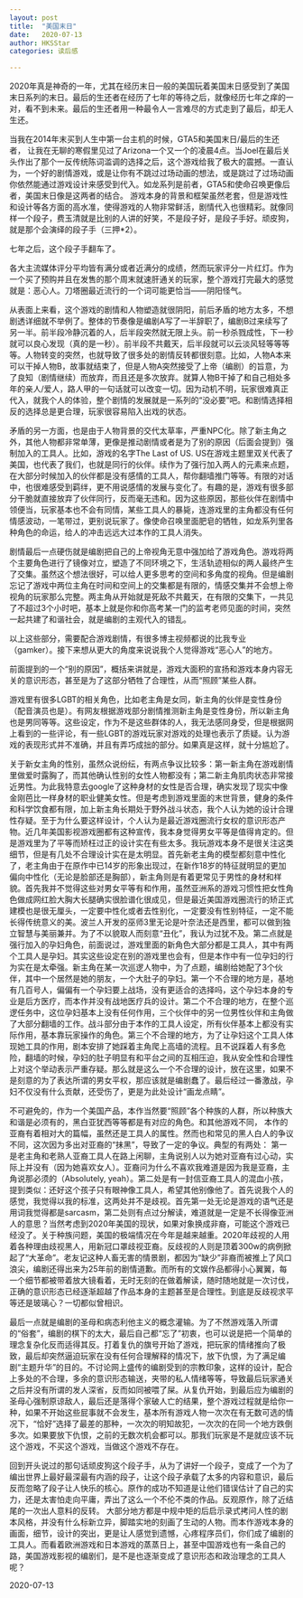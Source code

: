 ```yaml
---
layout: post
title:  "美国末日"
date:   2020-07-13
author: HKSStar
categories: 读后感

---
```

2020年真是神奇的一年，尤其在经历末日一般的美国玩着美国末日感受到了美国末日系列的末日。最后的生还者在经历了七年的等待之后，就像经历七年之痒的一对，看不到未来。最后的生还者用一种最令人一言难尽的方式走到了最后，却无人生还。

当我在2014年末买到人生中第一台主机的时候，GTA5和美国末日/最后的生还者， 让我在无聊的寒假里见过了Arizona一个又一个的凌晨4点。当Joel在最后关头作出了那个一反传统陈词滥调的选择之后，这个游戏给我了极大的震撼。一直认为，一个好的剧情游戏，或是让你有不跳过过场动画的想法，或是跳过了过场动画你依然能通过游戏设计来感受到代入。如龙系列是前者，GTA5和使命召唤更像后者，美国末日像是这两者的结合。 游戏本身的背景和框架虽然老套，但是游戏性和设计等各方面的高水准，使得游戏的人物非常鲜活，剧情代入也很精彩。就像同样一个段子，费玉清就是比别的人讲的好笑，不是段子好，是段子手好。顽皮狗，就是那个会演绎的段子手（三押*2）。

七年之后，这个段子手翻车了。

各大主流媒体评分平均皆有满分或者近满分的成绩，然而玩家评分一片红灯。作为一个买了预购并且在发售的那个周末就速肝通关的玩家，整个游戏打完最大的感觉就是：恶心人。刀塔圈最近流行的一个词可能更恰当——阴阳怪气。

从表面上来看，这个游戏的剧情和人物塑造就很阴阳，前后矛盾的地方太多，不想剧透详细就不举例了。整体的节奏像是编剧A写了一半辞职了，编剧B过来续写了另一半。前半段冷静沉着的人，后半段突然就无限上头。前一秒杀戮成性，下一秒就可以良心发现（真的是一秒）。前半段不共戴天，后半段就可以云淡风轻等等等等。人物转变的突然，也就导致了很多处的剧情反转都很刻意。比如，人物A本来可以干掉人物B，故事就结束了，但是人物A突然接受了上帝（编剧）的旨意，为了良知（剧情继续）而放弃，而且还是多次放弃。就算人物B干掉了和自己相处多年的亲人/爱人，路人甲的一句话就可以改变一切。因为动机不明，玩家很难真正代入，就我个人的体验，整个剧情的发展就是一系列的“没必要”吧。和剧情选择相反的选择总是更合理，玩家很容易陷入出戏的状态。

矛盾的另一方面，也是由于人物背景的交代太草率，严重NPC化。除了新主角之外，其他人物都非常单薄，更像是推动剧情或者是为了别的原因（后面会提到）强制加入的工具人。比如，游戏的名字The Last of US. US在游戏主题里双关代表了美国，也代表了我们，也就是同行的伙伴。续作为了强行加入两人的元素来点题，在大部分时候加入的伙伴都是没有感情的工具人，帮你翻墙推门等等。有限的对话中，也很难感受到羁绊，更不用说感情的发展与变化了。有趣的是，游戏有很多部分干脆就直接放弃了伙伴同行，反而毫无违和。因为这些原因，那些伙伴在剧情中领便当，玩家基本也不会有同情，某些工具人的暴毙，连游戏里的主角都没有任何情感波动，一笔带过，更别说玩家了。像使命召唤里面肥皂的牺牲，如龙系列里各种角色的命运，给人的冲击远远大过本作的工具人消失。

剧情最后一点硬伤就是编剧把自己的上帝视角无意中强加给了游戏角色。游戏将两个主要角色进行了镜像对立，塑造了不同环境之下，生活轨迹相似的两人最终产生了交集。虽然这个想法很好，可以给人更多思考的空间和多角度的视角。但是编剧忘记了游戏中两位主角在时间和空间上的交集都是有限的，情感交集并不会想上帝视角的玩家那么完整。两主角从开始就是死敌不共戴天，在有限的交集下，一共见了不超过3个小时吧，基本上就是你和你高考某一门的监考老师见面的时间，突然一起共建了和谐社会，就是编剧的主观代入的错乱。

以上这些部分，需要配合游戏剧情，有很多博主视频都说的比我专业（gamker）。接下来想从更大的角度来说说我个人觉得游戏“恶心人”的地方。

前面提到的一个“别的原因”，概括来讲就是，游戏大面积的宣扬和游戏本身内容无关的意识形态，甚至是为了这部分牺牲了合理性，从而“照顾”某些人群。

游戏里有很多LGBT的相关角色，比如老主角是女同，新主角的伙伴是变性身份（配音演员也是）。有网友根据游戏部分剧情推测新主角是变性身份，所以新主角也是男同等等。这些设定，作为不是这些群体的人，我无法感同身受，但是根据网上看到的一些评论，有一些LGBT的游戏玩家对游戏的处理也表示了质疑。认为游戏的表现形式并不准确，并且有弄巧成拙的部分。如果真是这样，就十分尴尬了。

关于新女主角的性别，虽然众说纷纭，有两点争议比较多：第一新主角在游戏剧情里做爱时露胸了，而其他确认性别的女性人物都没有；第二新主角肌肉状态非常接近男性。为此我特意去google了这种身材的女性是否合理，确实发现了现实中像金刚芭比一样身材的职业健美女性。但是考虑到游戏里面的末世背景，健身的条件和科学饮食都有限，加上新主角长期处于野外战斗状态，我个人认为她的设计合理性存疑。至于为什么要这样设计，个人认为是最近游戏圈流行女权的意识形态产物。近几年美国影视游戏圈都有这种宣传，我本身觉得男女平等是值得肯定的。但是游戏里为了平等而矫枉过正的设计实在有些太多。我玩游戏本身不是很关注这类细节，但是有几处不合理设计实在是太明显。首先新老主角的模型都刻意中性化了，老主角由于在原作中已14岁的形象出现过，在新作18岁的特征就明显的更加偏向中性化（无论是脸部还是胸部），新主角则是有着更常见于男性的身材和样貌。首先我并不觉得这些对男女平等有和作用，虽然亚洲系的游戏习惯性把女性角色做成网红脸大胸大长腿确实很脸谱化很成见，但是最近美国游戏圈流行的矫正式建模也是很无厘头，一定要中性化或者去性别化，一定要没有性别特征，一定不能长得传统意义的美。波兰人开发的巫师3里无论是叶奈法还是西里，都可以做到独立智慧与美丽兼并。为了不以貌取人而刻意“丑化”，我认为过犹不及。第二点就是强行加入的孕妇角色，前面说过，游戏里面的新角色大部分都是工具人，其中有两个工具人是孕妇。其实这些设定在别的游戏里也会有，但是本作中有一位孕妇的行为实在是太牵强。新主角在某一次巡逻人物中，为了点题，编剧给她配了3个伙伴，其中一个居然是她的朋友，一个大肚子的孕妇。第一个不合理的地方是，基地有几百号人，偏偏有一个孕妇要上战场，没有更适合的选择吗，这个孕妇本身的专业是后方医疗，而本作并没有战地医疗兵的设计。第二个不合理的地方，在整个巡逻任务中，这位孕妇基本上没有任何作用，三个伙伴中的另一位男性伙伴和主角做了大部分翻墙的工作。战斗部分由于本作的工具人设定，所有伙伴基本上都没有实际作用，基本靠玩家操作的角色。第三个不合理的地方，为了让孕妇这个工具人体现她工具的作用，剧本安排了她踩着主角爬上高墙的流程。且不说踩着人有多危险，翻墙的时候，孕妇的肚子明显有和平台之间的互相压迫，我从安全性和合理性上对这个举动表示严重存疑。那么就是这么一个不合理的设计，放在这里，如果不是刻意的为了表达所谓的男女平权，那应该就是编剧蠢了。最后经过一番激战，孕妇不仅没有什么贡献，还受伤了，更是为此处设计“画龙点睛”。

不可避免的，作为一个美国产品，本作当然要“照顾”各个种族的人群，所以种族大和谐是必须有的，黑白亚犹西等等都是有对应的角色。和其他游戏不同， 本作的亚裔有着相对大的篇幅，虽然还是工具人的属性。然而也和常见的黑人白人的争议不同，这次因为多出对亚裔的“抹黑”，导致了一定的争议。典型的有两处： 第一是老主角和老熟人亚裔工具人在路上闲聊，主角说别人以为她对亚裔有过心动，实际上并没有（因为她喜欢女人）。亚裔问为什么不喜欢我难道是因为我是亚裔，主角说那必须的（Absolutely, yeah）。第二处是有一封信亚裔工具人的混血小孩，提到类似：还好这个孩子只有眼神像工具人，希望其他别像他了。首先说我个人的感觉，我觉得以我的标准，这两处并不是歧视。首先第一处无论是游戏的语气还是用词我觉得都是sarcasm，第二处则有点过分解读，难道就是一定是不长得像亚洲人的意思？当然考虑到2020年美国的现状，如果对象换成非裔，可能这个游戏已经没了。关于种族问题，美国的极端情况在今年是越来越重。2020年歧视的人用着各种理由歧视黑人，用新冠口罩歧视亚裔。反歧视的人则是顶着300w的病例掀起了“大革命”。老友记这种人畜无害的情景剧，都因为“缺少”非裔而被推上了风口浪尖，编剧还得出来为25年前的剧情道歉。而所有的文娱作品都得小心翼翼，每一个细节都被带着放大镜看着，无时无刻的在做着解读，随时随地就是一次讨伐，正确的意识形态已经逐渐超越了作品本身的主题甚至是合理性。到底是反歧视求平等还是玻璃心？一切都似曾相识。

最后一点就是编剧的圣母和病态利他主义的概念灌输。为了不然游戏落入所谓的“俗套”，编剧的棋下的太大，最后自己都“忘了”初衷，也可以说是把一个简单的理念复杂化反而适得其反。打着复仇的旗号开始了游戏，把玩家的情绪推向了极致，最后却突然逼迫玩家在没有任何合理解释的情况下，放下仇恨，为了满足编剧“主题升华”的目的。不讨论网上盛传的编剧受到的宗教印象，这样的设计，配合上多处的不合理，多余的意识形态输送，夹带的私人情绪等等，导致最后玩家通关之后并没有所谓的发人深省，反而如同被喂了屎。从复仇开始，到最后应为编剧的圣母心强制原谅敌人，最后还是落得个家破人亡的结果，整个游戏过程就是给你一种，如果不开始这些屁事就不会发生，基本所有游戏人物一次次在有无数可选的情况下，“恰好”选择了最差的那种，一次次的明知故犯，一次次的在同一个地方跌倒多次。如果要放下仇恨，之前的无数次机会都可以。那我们玩家是不是就应该不玩这个游戏，不买这个游戏，当做这个游戏不存在。

回到开头说过的那句话顽皮狗这个段子手，从为了讲好一个段子，变成了一个为了编出世界上最好最深最有内涵的段子，让这个段子承载了太多的内容和意识，最后反而忽略了段子让人快乐的核心。原作的成功不知道是让他们错误估计了自己的实力，还是太害怕走向平庸，弄出了这么一个不伦不类的作品。反观原作，除了近结尾的一次出人意料的反转。 大部分地方都是中规中矩的后启示录式拷问人性的剧本风格，并没有什么标新立异，脚踏实地的刻画了生动的人物。而本作游戏本身的画面，细节，设计的突出，更是让人感觉到遗憾，心疼程序员们，你们成了编剧的工具人。而看着欧洲游戏和日本游戏的蒸蒸日上，甚至中国游戏也有一条自己的路，美国游戏影视的编剧们，是不是也逐渐变成了意识形态和政治理念的工具人呢？



2020-07-13

